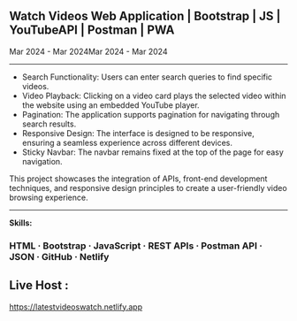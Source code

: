 
<h2> Watch Videos Web Application | Bootstrap | JS | YouTubeAPI | Postman | PWA </h2>
<p> Mar 2024 - Mar 2024Mar 2024 - Mar 2024 <p>

<hr>

- Search Functionality: Users can enter search queries to find specific videos.
- Video Playback: Clicking on a video card plays the selected video within the website using an embedded YouTube player.
- Pagination: The application supports pagination for navigating through search results.
- Responsive Design: The interface is designed to be responsive, ensuring a seamless experience across different devices.
- Sticky Navbar: The navbar remains fixed at the top of the page for easy navigation.

This project showcases the integration of APIs, front-end development techniques, and responsive design principles to create a user-friendly video browsing experience.

<hr>

<B> Skills: </B> <h3> HTML · Bootstrap · JavaScript · REST APIs · Postman API · JSON · GitHub · Netlify </h3>

<h2> Live Host :  </h2> <a href="https://latestvideoswatch.netlify.app"> https://latestvideoswatch.netlify.app </a>
